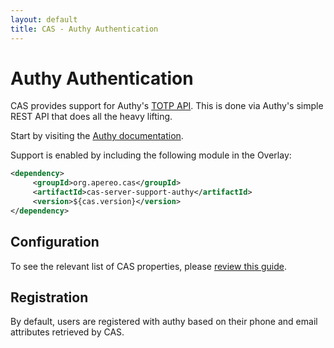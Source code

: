 ```yaml
---
layout: default
title: CAS - Authy Authentication
---
```


# Authy Authentication

CAS provides support for Authy's [TOTP API](http://docs.authy.com/totp.html). This is done
via Authy's simple REST API that does all the heavy lifting.

Start by visiting the [Authy documentation](https://www.authy.com/developers/).

Support is enabled by including the following module in the Overlay:

```xml
<dependency>
     <groupId>org.apereo.cas</groupId>
     <artifactId>cas-server-support-authy</artifactId>
     <version>${cas.version}</version>
</dependency>
```

## Configuration

To see the relevant list of CAS properties, please [review this guide](Configuration-Properties.html).

## Registration

By default, users are registered with authy based on their phone and email attributes retrieved by CAS.
